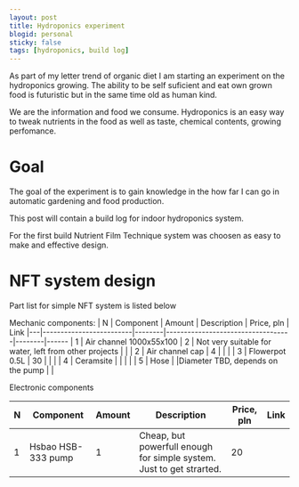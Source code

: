 ```yaml
---
layout: post
title: Hydroponics experiment
blogid: personal
sticky: false
tags: [hydroponics, build log]
---
```


As part of my letter trend of organic diet I am starting an experiment on the hydroponics growing. The ability to be self suficient and eat own grown food is futuristic but in the same time old as human kind.

We are the information and food we consume. Hydroponics is an easy way to tweak nutrients in the food as well as taste, chemical contents, growing perfomance. 

# Goal
The goal of the experiment is to gain knowledge in the how far I can go in automatic gardening and food production.

This post will contain a build log for indoor hydroponics system.

For the first build Nutrient Film Technique system was choosen as easy to make and effective design.  
# NFT system design

Part list for simple NFT system is listed below

Mechanic components:
| N | Component               | Amount | Description                       | Price, pln  | Link
|---|-------------------------|--------|-----------------------------------|--------|------
| 1 | Air channel 1000x55x100 | 2      | Not very suitable for water, left from other projects |        |
| 2 | Air channel cap         | 4      |                                   |        |
| 3 | Flowerpot 0.5L          | 30     |                                   |        |
| 4 | Ceramsite               |        |                                   |        |
| 5 | Hose                    |        |Diameter TBD, depends on the  pump |        |

Electronic components

| N | Component               | Amount | Description                       | Price, pln | Link
|---|-------------------------|--------|-----------------------------------|------------|------
| 1 | Hsbao HSB-333 pump      | 1      | Cheap, but powerfull enough for simple system. Just to get strarted. | 20       |




